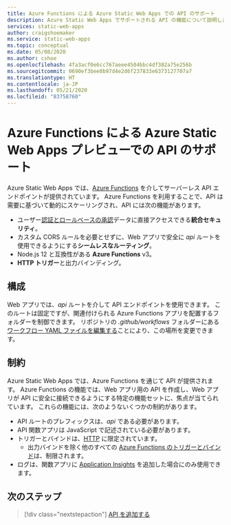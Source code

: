 ```yaml
---
title: Azure Functions による Azure Static Web Apps での API のサポート
description: Azure Static Web Apps でサポートされる API の機能について説明します
services: static-web-apps
author: craigshoemaker
ms.service: static-web-apps
ms.topic: conceptual
ms.date: 05/08/2020
ms.author: cshoe
ms.openlocfilehash: 4fa3acf0e6cc767aeee4504bbc4df382a75e256b
ms.sourcegitcommit: 0690ef3bee0b97d4e2d6f237833e6373127707a7
ms.translationtype: HT
ms.contentlocale: ja-JP
ms.lasthandoff: 05/21/2020
ms.locfileid: "83758760"
---
```

# <a name="api-support-in-azure-static-web-apps-preview-with-azure-functions"></a>Azure Functions による Azure Static Web Apps プレビューでの API のサポート

Azure Static Web Apps では、[Azure Functions](../azure-functions/functions-overview.md) を介してサーバーレス API エンドポイントが提供されています。 Azure Functions を利用することで、API は需要に基づいて動的にスケーリングされ、API には次の機能があります。

- ユーザー[認証とロールベースの承認](user-information.md)データに直接アクセスできる**統合セキュリティ**。
- カスタム CORS ルールを必要とせずに、Web アプリで安全に _api_ ルートを使用できるようにする**シームレスなルーティング**。
- Node.js 12 と互換性がある **Azure Functions** v3。
- **HTTP トリガー**と出力バインディング。

## <a name="configuration"></a>構成

Web アプリでは、_api_ ルートを介して API エンドポイントを使用できます。 このルートは固定ですが、関連付けられる Azure Functions アプリを配置するフォルダーを制御できます。 リポジトリの _.github/workflows_ フォルダーにある[ワークフロー YAML ファイルを編集する](github-actions-workflow.md#build-and-deploy)ことにより、この場所を変更できます。

## <a name="constraints"></a>制約

Azure Static Web Apps では、Azure Functions を通じて API が提供されます。 Azure Functions の機能では、Web アプリ用の API を作成し、Web アプリが API に安全に接続できるようにする特定の機能セットに、焦点が当てられています。 これらの機能には、次のようないくつかの制約があります。

- API ルートのプレフィックスは、_api_ である必要があります。
- API 関数アプリは JavaScript で記述されている必要があります。
- トリガーとバインドは、[HTTP](../azure-functions/functions-bindings-http-webhook.md) に限定されています。
  - 出力バインドを除く他のすべての [Azure Functions のトリガーとバインド](../azure-functions/functions-triggers-bindings.md#supported-bindings)は、制限されます。
- ログは、関数アプリに [Application Insights](../azure-functions/functions-monitoring.md) を追加した場合にのみ使用できます。

## <a name="next-steps"></a>次のステップ

> [!div class="nextstepaction"]
> [API を追加する](add-api.md)
